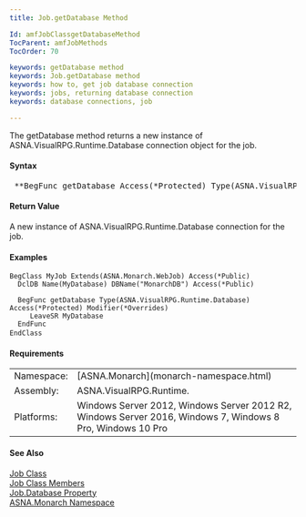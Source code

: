 ```yaml
---
title: Job.getDatabase Method

Id: amfJobClassgetDatabaseMethod
TocParent: amfJobMethods
TocOrder: 70

keywords: getDatabase method
keywords: Job.getDatabase method
keywords: how to, get job database connection
keywords: jobs, returning database connection
keywords: database connections, job

---
```


The getDatabase method returns a new instance of ASNA.VisualRPG.Runtime.Database connection object for the job.
<!-- start -->

#### Syntax
<pre class="prettyprint"> **BegFunc getDatabase Access(*Protected) Type(ASNA.VisualRPG.Runtime.Database)**       </pre>

<!-- start -->

#### Return Value
A new instance of ASNA.VisualRPG.Runtime.Database connection for the job.
<!-- start -->

#### Examples
<pre class="prettyprint"><code class="language-avr">BegClass MyJob Extends(ASNA.Monarch.WebJob) Access(*Public)
  DclDB Name(MyDatabase) DBName("MonarchDB") Access(*Public)

  BegFunc getDatabase Type(ASNA.VisualRPG.Runtime.Database) Access(*Protected) Modifier(*Overrides)
     LeaveSR MyDatabase
  EndFunc
EndClass</code>      </pre>

<!-- start -->

#### Requirements
<table class="dttable" cellspacing="0" cellpadding="4" width="60%">
           <colgroup>
            <col width="15%" style="font-weight:bold" />
            <col width="85%" />
          </colgroup>
          <tr>
            <td>Namespace:</td>
            <td>[ASNA.Monarch](monarch-namespace.html)</td>
          </tr>
          <tr>
            <td>Assembly:</td>
            <td>ASNA.VisualRPG.Runtime.</td>
          </tr>
         <tr>
            <td>Platforms:</td>
            <td> Windows Server 2012, Windows Server 2012 R2, Windows Server 2016, Windows 7, Windows 8 Pro, Windows 10 Pro</td>
         </tr>
</table>

<!-- end -->

#### See Also
[Job Class](job-class.html) <br clear="none" /> [Job Class Members](job-members.html) <br clear="none" /> [ Job.Database Property](job-class-database-property.html) <br clear="none" /> [ASNA.Monarch Namespace](monarch-namespace.html) 
